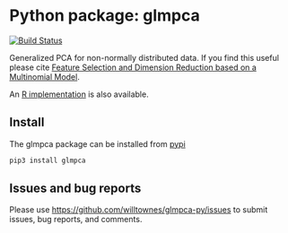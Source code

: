 # Python package: glmpca

[![Build Status](https://travis-ci.com/willtownes/glmpca-py.svg?branch=master)](https://travis-ci.com/willtownes/glmpca-py)

Generalized PCA for non-normally distributed data. If you find this useful please cite [Feature Selection and Dimension Reduction based on a Multinomial Model](https://www.biorxiv.org/content/10.1101/574574v1).

An [R implementation](https://github.com/willtownes/glmpca) is also available.

## Install

The glmpca package can be installed from [pypi](https://pypi.org/project/glmpca/0.1.0)

```python
pip3 install glmpca
```

## Issues and bug reports

Please use https://github.com/willtownes/glmpca-py/issues to submit issues, bug reports, and comments.
